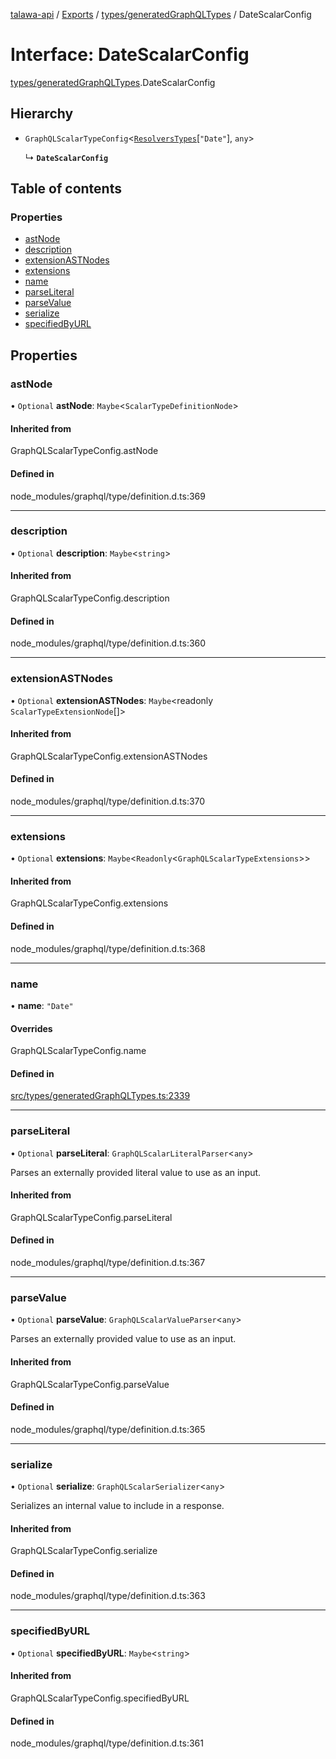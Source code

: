 [talawa-api](../README.md) / [Exports](../modules.md) / [types/generatedGraphQLTypes](../modules/types_generatedGraphQLTypes.md) / DateScalarConfig

# Interface: DateScalarConfig

[types/generatedGraphQLTypes](../modules/types_generatedGraphQLTypes.md).DateScalarConfig

## Hierarchy

- `GraphQLScalarTypeConfig`\<[`ResolversTypes`](../modules/types_generatedGraphQLTypes.md#resolverstypes)[``"Date"``], `any`\>

  ↳ **`DateScalarConfig`**

## Table of contents

### Properties

- [astNode](types_generatedGraphQLTypes.DateScalarConfig.md#astnode)
- [description](types_generatedGraphQLTypes.DateScalarConfig.md#description)
- [extensionASTNodes](types_generatedGraphQLTypes.DateScalarConfig.md#extensionastnodes)
- [extensions](types_generatedGraphQLTypes.DateScalarConfig.md#extensions)
- [name](types_generatedGraphQLTypes.DateScalarConfig.md#name)
- [parseLiteral](types_generatedGraphQLTypes.DateScalarConfig.md#parseliteral)
- [parseValue](types_generatedGraphQLTypes.DateScalarConfig.md#parsevalue)
- [serialize](types_generatedGraphQLTypes.DateScalarConfig.md#serialize)
- [specifiedByURL](types_generatedGraphQLTypes.DateScalarConfig.md#specifiedbyurl)

## Properties

### astNode

• `Optional` **astNode**: `Maybe`\<`ScalarTypeDefinitionNode`\>

#### Inherited from

GraphQLScalarTypeConfig.astNode

#### Defined in

node_modules/graphql/type/definition.d.ts:369

___

### description

• `Optional` **description**: `Maybe`\<`string`\>

#### Inherited from

GraphQLScalarTypeConfig.description

#### Defined in

node_modules/graphql/type/definition.d.ts:360

___

### extensionASTNodes

• `Optional` **extensionASTNodes**: `Maybe`\<readonly `ScalarTypeExtensionNode`[]\>

#### Inherited from

GraphQLScalarTypeConfig.extensionASTNodes

#### Defined in

node_modules/graphql/type/definition.d.ts:370

___

### extensions

• `Optional` **extensions**: `Maybe`\<`Readonly`\<`GraphQLScalarTypeExtensions`\>\>

#### Inherited from

GraphQLScalarTypeConfig.extensions

#### Defined in

node_modules/graphql/type/definition.d.ts:368

___

### name

• **name**: ``"Date"``

#### Overrides

GraphQLScalarTypeConfig.name

#### Defined in

[src/types/generatedGraphQLTypes.ts:2339](https://github.com/PalisadoesFoundation/talawa-api/blob/0075fca/src/types/generatedGraphQLTypes.ts#L2339)

___

### parseLiteral

• `Optional` **parseLiteral**: `GraphQLScalarLiteralParser`\<`any`\>

Parses an externally provided literal value to use as an input.

#### Inherited from

GraphQLScalarTypeConfig.parseLiteral

#### Defined in

node_modules/graphql/type/definition.d.ts:367

___

### parseValue

• `Optional` **parseValue**: `GraphQLScalarValueParser`\<`any`\>

Parses an externally provided value to use as an input.

#### Inherited from

GraphQLScalarTypeConfig.parseValue

#### Defined in

node_modules/graphql/type/definition.d.ts:365

___

### serialize

• `Optional` **serialize**: `GraphQLScalarSerializer`\<`any`\>

Serializes an internal value to include in a response.

#### Inherited from

GraphQLScalarTypeConfig.serialize

#### Defined in

node_modules/graphql/type/definition.d.ts:363

___

### specifiedByURL

• `Optional` **specifiedByURL**: `Maybe`\<`string`\>

#### Inherited from

GraphQLScalarTypeConfig.specifiedByURL

#### Defined in

node_modules/graphql/type/definition.d.ts:361

